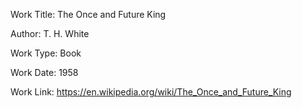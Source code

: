 Work Title: The Once and Future King

Author: T. H. White

Work Type: Book

Work Date: 1958

Work Link: https://en.wikipedia.org/wiki/The_Once_and_Future_King
